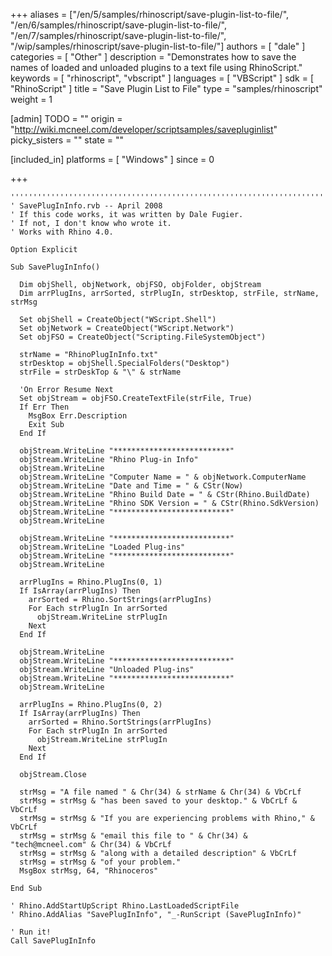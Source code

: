 +++
aliases = ["/en/5/samples/rhinoscript/save-plugin-list-to-file/", "/en/6/samples/rhinoscript/save-plugin-list-to-file/", "/en/7/samples/rhinoscript/save-plugin-list-to-file/", "/wip/samples/rhinoscript/save-plugin-list-to-file/"]
authors = [ "dale" ]
categories = [ "Other" ]
description = "Demonstrates how to save the names of loaded and unloaded plugins to a text file using RhinoScript."
keywords = [ "rhinoscript", "vbscript" ]
languages = [ "VBScript" ]
sdk = [ "RhinoScript" ]
title = "Save Plugin List to File"
type = "samples/rhinoscript"
weight = 1

[admin]
TODO = ""
origin = "http://wiki.mcneel.com/developer/scriptsamples/savepluginlist"
picky_sisters = ""
state = ""

[included_in]
platforms = [ "Windows" ]
since = 0

+++

```vbnet
'''''''''''''''''''''''''''''''''''''''''''''''''''''''''''''''''''''''''''''
' SavePlugInInfo.rvb -- April 2008
' If this code works, it was written by Dale Fugier.
' If not, I don't know who wrote it.
' Works with Rhino 4.0.

Option Explicit

Sub SavePlugInInfo()

  Dim objShell, objNetwork, objFSO, objFolder, objStream
  Dim arrPlugIns, arrSorted, strPlugIn, strDesktop, strFile, strName, strMsg

  Set objShell = CreateObject("WScript.Shell")
  Set objNetwork = CreateObject("WScript.Network")
  Set objFSO = CreateObject("Scripting.FileSystemObject")

  strName = "RhinoPlugInInfo.txt"
  strDesktop = objShell.SpecialFolders("Desktop")
  strFile = strDeskTop & "\" & strName

  'On Error Resume Next
  Set objStream = objFSO.CreateTextFile(strFile, True)
  If Err Then
    MsgBox Err.Description
    Exit Sub
  End If

  objStream.WriteLine "**************************"
  objStream.WriteLine "Rhino Plug-in Info"
  objStream.WriteLine
  objStream.WriteLine "Computer Name = " & objNetwork.ComputerName
  objStream.WriteLine "Date and Time = " & CStr(Now)
  objStream.WriteLine "Rhino Build Date = " & CStr(Rhino.BuildDate)
  objStream.WriteLine "Rhino SDK Version = " & CStr(Rhino.SdkVersion)
  objStream.WriteLine "**************************"
  objStream.WriteLine

  objStream.WriteLine "**************************"
  objStream.WriteLine "Loaded Plug-ins"
  objStream.WriteLine "**************************"
  objStream.WriteLine

  arrPlugIns = Rhino.PlugIns(0, 1)
  If IsArray(arrPlugIns) Then
    arrSorted = Rhino.SortStrings(arrPlugIns)
    For Each strPlugIn In arrSorted
      objStream.WriteLine strPlugIn
    Next
  End If

  objStream.WriteLine
  objStream.WriteLine "**************************"
  objStream.WriteLine "Unloaded Plug-ins"
  objStream.WriteLine "**************************"
  objStream.WriteLine

  arrPlugIns = Rhino.PlugIns(0, 2)
  If IsArray(arrPlugIns) Then
    arrSorted = Rhino.SortStrings(arrPlugIns)
    For Each strPlugIn In arrSorted
      objStream.WriteLine strPlugIn
    Next
  End If

  objStream.Close

  strMsg = "A file named " & Chr(34) & strName & Chr(34) & VbCrLf
  strMsg = strMsg & "has been saved to your desktop." & VbCrLf & VbCrLf
  strMsg = strMsg & "If you are experiencing problems with Rhino," & VbCrLf
  strMsg = strMsg & "email this file to " & Chr(34) & "tech@mcneel.com" & Chr(34) & VbCrLf
  strMsg = strMsg & "along with a detailed description" & VbCrLf
  strMsg = strMsg & "of your problem."
  MsgBox strMsg, 64, "Rhinoceros"

End Sub

' Rhino.AddStartUpScript Rhino.LastLoadedScriptFile
' Rhino.AddAlias "SavePlugInInfo", "_-RunScript (SavePlugInInfo)"

' Run it!
Call SavePlugInInfo
```
